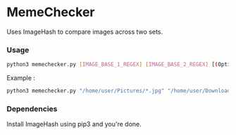 # MemeChecker

Uses ImageHash to compare images across two sets.

### Usage

```bash
python3 memechecker.py [IMAGE_BASE_1_REGEX] [IMAGE_BASE_2_REGEX] [(Optional) THRESHOLD]
```

Example :

```bash
python3 memechecker.py "/home/user/Pictures/*.jpg" "/home/user/Downloads/*.jpg 10"
```

### Dependencies

Install ImageHash using pip3 and you're done.